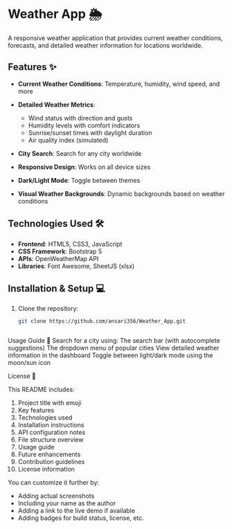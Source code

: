 # Weather App 🌦️

A responsive weather application that provides current weather conditions, forecasts, and detailed weather information for locations worldwide.

## Features ✨

- **Current Weather Conditions**: Temperature, humidity, wind speed, and more
- **Detailed Weather Metrics**:
  - Wind status with direction and gusts
  - Humidity levels with comfort indicators
  - Sunrise/sunset times with daylight duration
  - Air quality index (simulated)

- **City Search**: Search for any city worldwide
- **Responsive Design**: Works on all device sizes
- **Dark/Light Mode**: Toggle between themes
- **Visual Weather Backgrounds**: Dynamic backgrounds based on weather conditions

## Technologies Used 🛠️

- **Frontend**: HTML5, CSS3, JavaScript
- **CSS Framework**: Bootstrap 5
- **APIs**: OpenWeatherMap API
- **Libraries**: Font Awesome, SheetJS (xlsx)

## Installation & Setup 💻

1. Clone the repository:
   ```bash
   git clone https://github.com/ansari356/Weather_App.git
   


Usage Guide 📖
Search for a city using:
The search bar (with autocomplete suggestions)
The dropdown menu of popular cities
View detailed weather information in the dashboard
Toggle between light/dark mode using the moon/sun icon



License 📄

This README includes:
1. Project title with emoji
2. Key features
3. Technologies used
4. Installation instructions
5. API configuration notes
6. File structure overview
7. Usage guide
8. Future enhancements
9. Contribution guidelines
10. License information

You can customize it further by:
- Adding actual screenshots
- Including your name as the author
- Adding a link to the live demo if available
- Adding badges for build status, license, etc.